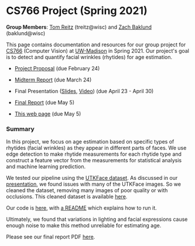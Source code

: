 # CS766 Project (Spring 2021)

**Group Members**: [Tom Reitz](https://github.com/tomreitz) (treitz@wisc) and [Zach Baklund](https://github.com/zbaklund) (baklund@wisc)

This page contains documentation and resources for our group project for [CS766](http://pages.cs.wisc.edu/~mohitg/courses/CS766/) (Computer Vision) at [UW-Madison](https://www.wisc.edu/) in Spring 2021. Our project's goal is to detect and quantify facial wrinkles (rhytides) for age estimation.

* [Project Proposal](proposal.md) (due February 24)

* [Midterm Report](midterm-report.md) (due March 24)

* Final Presentation ([Slides](https://docs.google.com/presentation/d/1aJU_h0YStWdd_LNF0Sg-z33jkzOfN0_mpU_Pu-ZvVHo/edit?usp=sharing), [Video](https://www.youtube.com/watch?v=TrRghR6Su7I)) (due April 23 - April 30)

* [Final Report](https://github.com/tomreitz/cs766-computer-vision-project/raw/main/final-report.pdf) (due May 5)

* [This web page](https://tomreitz.github.io/cs766-computer-vision-project/) (due May 5) 

### Summary

In this project, we focus on age estimation based on specific types of rhytides (facial wrinkles) as they appear in different parts of faces. We use edge detection to make rhytide measurements for each rhytide type and construct a feature vector from the measurements for statistical analysis and machine learning prediction.

We tested our pipeline using the [UTKFace dataset](https://susanqq.github.io/UTKFace/). As discussed in our [presentation](https://www.youtube.com/watch?v=TrRghR6Su7I), we found issues with many of the UTKFace images. So we cleaned the dataset, removing many images of poor quality or with occlusions. This cleaned dataset is available [here](https://github.com/tomreitz/cs766-computer-vision-project/tree/main/data/UTKFace-cleaned.zip).

Our code is [here](https://github.com/tomreitz/cs766-computer-vision-project/tree/main/code), with [a README](https://github.com/tomreitz/cs766-computer-vision-project/tree/main/code/README.md) which explains how to run it.

Ultimately, we found that variations in lighting and facial expressions cause enough noise to make this method unreliable for estimating age.

Please see our final report PDF [here](https://github.com/tomreitz/cs766-computer-vision-project/raw/main/final-report.pdf).
